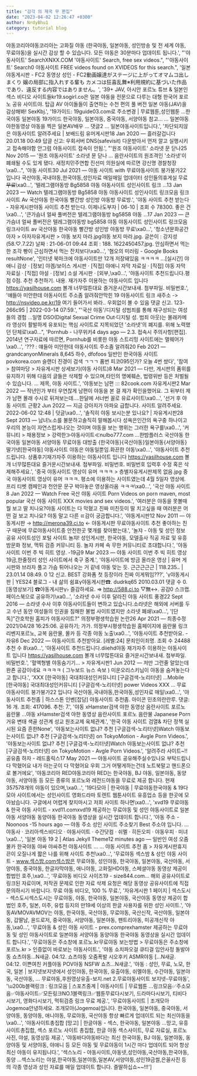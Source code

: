 ```yaml
---
title: "감각 의 제국 무 편집"
date: "2023-04-02 12:26:47 +0300"
author: NrdyBhu1
category: tutorial blog
---
```

야동코리아야동코리아는 고화질 야동 (한국야동, 일본야동, 성인방송 및 전 세계 야동, 무료야동)을 실시간 감상 할 수 있습니다. 모든 야동은 30분마다 업데이트 됩니다.', "'야동사이트' SearchXNXX.COM '야동사이트' Search, free sex videos.", "'야동사이트' Search0 야동사이트 FREE videos found on XVIDEOS for this search.", '일본야동게시판 - FC2 동영상 성인 - FC2動画嬢達がステージに上がってオマムコ出しまくり 嬢の局部に指入れする輩も カメコは狂喜乱舞※利用規約に基づいた作品であり、違反する内容ではありません。', '39+ JAV, 아시안 포르노 튜브 & 일본인 섹스 비디오 사이트들kr19.sogirl.co은 일본 야동을 전문으로 다루는 대형 한국어 포르노 공유 사이트야. 탑급 AV 아이돌들이 출연하는 수천 편의 풀 버전 일본 야동(JAV)을 감상해봐! SexKbj.', '19가이드: 19guide03.com로 주소변경 | 무료웹툰,성인웹툰 ...한국야동 일본야동 19가이드 한국야동, 일본야동, 중국야동, 서양야동 참고… ... 일본야동 야한동영상 야동을 찍은 일본AV배우 … 댓글2 ... 일본야동사이트입니다.', '차단되지않은 야동사이트 알려주세요 | 보배드림 유머게시판18 Jan 2020 — 흘러갈겁니다 20.01.18 00:49 답글 신고: 우회서버 DNS(safevisit) 다운받아서 먼저 깔고 실행시키고 접속해야함 안그럼 야동사이트 접속이 안됨.', "'원조 야동사이트' 소라넷 문 닫나25 Nov 2015 — '원조 야동사이트' 소라넷 문 닫나 ... 음란사이트의 원조격인 '소라넷'이 폐쇄될 수도 있게 됐다. 새정치민주연합 진선미 의원실에 따르면 강신명 경찰청장\xa0...", '야동 사이트30 Jul 2021 — 야동 사이트 with 무료야동사이트 붕가붕가22 입니다 국산야동,국내야동,한국야동,성인자료 매일매일 업데이터 성인들의휴게실 무료~~무료~~\xa0...', '텔레그램야동방 Bg5858 야동 야동사이트 성인사이트 링크 ...13 Jan 2023 — Watch 텔레그램야동방 Bg5858 야동 야동사이트 성인사이트 링크모음 링크사이트 Av 국산야동 한국야동 빨간방 성인방 야동방 무료방.', '야동 사이트 추천 받는다 - 자유게시판야동 사이트 추천 받는다. 이제나도부자 | 06-10 | 조회 수 78300. 좋은 건\xa0...', '큰가슴녀 얼싸 풀버전은 텔레그램야동방 bg5858 야동 ...17 Jan 2023 — 큰가슴녀 얼싸 풀버전은 텔레그램야동방 bg5858 야동 야동사이트 성인사이트 링크모음 링크사이트 av 국산야동 한국야동 빨간방 성인방 야동방 무료\xa0...', '청소년문화공간아자 > 아자자유게시판 > 야동 보지 마라.jpg야동 보지 마라.jpg. 글쓴이 : 강지성 (58.♡.7.22) 날짜 : 21-06-01 09:44 조회 : 188. 1622450457.jpg. 안심하면서 먹는 한 조각 빵이 근심하면서 먹는 잔치보다\xa0...', '혐오의 미러링 - Google Books resultNone', '인터넷 북마크에 야동사이트만 12개 저장돼있음 ㅋㅋㅋㅋ ...[실시간] 야애니 감상 · [정보] 야겜/보이스 게시판 · [직접] 야애니 자막 자료실 · [직접] 야동 자막 자료실 · [직접] 야설 · [정보] 소설 게시판 · [외부,\xa0...', '야동사이트 추천드립니다.평점 0점. 추천 추천하기. 내용. 재가자주 이용하는 야동사이트 입니다 https://yasilhouse.com 볼개 너무많튼대요 즐거운시간보내새. 첨부파일. 비밀번호.', '얘들아 미안한데 야동사이트 주소좀 알려줘안막힌 19 야동사이트 링크 새주소 -> http://nsvideo.pe.kr/19 여기 들어가서 봐라.. 우회없이 볼 수 있음 댓글 신고. 123-266c95 | 2022-03-14 07:59.', "'국산 야동'/디지털 성범죄를 통해 재구성되는 여성들의 경험 ...일명 DSO(Digital Sexual Crime Out·디지털 성. 범죄 아웃)는 몰래카메라 영상이 활발하게 유포되는 핵심 사이트로 지목되었던 '소라넷'의 폐지를. 위해 노력했던 단체로\xa0...", 'Pornhub - 나무위키4 days ago — 2.3. 접속시 주의사항[편집]. 2014년 연구자료에 따르면, Pornhub를 비롯한 야동 스트리밍 사이트에는 멀웨어가\xa0...', '??? : 얘들아 미안한데 야동사이트 주소좀 알려줘20 Feb 2021 — grandcanyonMinerals 8,645 하수, dfofoos 일반인 한국야동 사이트 povkorea.com 슬랜더 진경이 검색 ㄱㄱㄱ 품번 피코095인가? 오늘 4번 쌌다', '참여 > 참여마당 > 자유게시판 상세보기(야동 사이트)8 Mar 2021 — 다만, 게시판의 품위를 유지하기 위해 다음의 글들은 삭제할 수 있으며,타인의 명예훼손, 법령위반 등은 처벌될 수 있습니다. ... 제목, 야동 사이트.', '야동보는 남편 ::: 82cook.com 자유게시판2 Mar 2022 — 작년인가 부터 우연찮게 남편이 야동을 본 걸 제가 확인을했어요. 그 뒤부터 제가 남편 몰래 수시로 뒤져보는데....한달에 서너번 꼴로 유료사이트\xa0...', '선거 후 야동 사이트 근황2 Jun 2022 — 지금 강아지가 아파요 급합니다. 사이트 알려주세요. 2022-06-02 12:48 | 덧글\xa0...', '솔직히 야동 보시는분 있나요? | 자유게시판28 Sept 2013 — 남녀노소를 불문하고솔직히 말해봅시다 성욕은인간의 욕구중 하나이고 우리의 본능이 자연스럽게나오는 것이며 야동을 보는 행위는 그러한 욕구를\xa0...', '커뮤니티 > 채용정보 > 강력한≫야동사이트≪nulbo777.com ...한밤플러스 국산야동 한국야동 일본야동 서양야동 무료야동 대방출 {한국야동}{국산야동}일본야동{서양야동} 딸기넷[한국야동] 야동사이트 야동은 야동일뿐임.화끈한 야동\xa0...', '야동사이트 추천드립니다. 상품후기재가자주 이용하는 야동사이트 입니다 https://yasilhouse.com 볼개 너무많튼대요 즐거운시간보내새. 첨부파일. 비밀번호. 비밀번호 입력후 수정 혹은 삭제해주세요.', '중국 야동사이트 영상이 유머 ㅋㅋㅋ > 층별자유게시판제목 없음.jpg 중국 야동사이트 영상이 유머 ㅋㅋㅋ. 평소에 이용하는 사이트였는데 4월 5일자 영상에. 프리 티벳 캠페인과 천안문 문구 박아놓은 영상올라옴 ㅋㅋㅋ\xa0...', '국산 야동 사이트8 Jan 2022 — Watch Free 국산 야동 사이트 Porn Videos on porn maven, most popular 국산 야동 사이트 XXX movies and sex videos.', '여러분은 야동을 못볼때 뭘 보고 딸 치나요?야동 사이트는 다 막혔고 진짜 미친듯이 딸 치고싶을 때 여러분은 어떤 걸 보고 치나요? 야동 말고 다른 ㄸ감이 궁금합니다.', '야동게시판12 Nov 2011 — 야동게시판 → http://merona39.ci.to ← 야동게시판 무료야동사이트 추천 좋아하는 친구 때문에 무료야동사이트중 안전한곳 몇개를 찾아봤는대.', '놀쟈 - 야동 및 성인 정보 공유 사이트성인 포털 사이트 놀쟈! 성인게시판, 한국야동, 모델출사 직공 자료 및 유흥 밤문화 정보, 먹튀 검증 커뮤니티 등. 놀쟈 카페 속 무한 커뮤니티로 초대합니다.', '야동 사이트 이번 주 빅 히트 영상. -19금9 Mar 2023 — 야동 사이트 이번 주 빅 히트 영상 19금,한줄정리 성인 사이트에서 축구 중계.', '야동사이트에 방금 올라온 영상 | 유머 게시판와 브라자 풀고 가슴 튀어나오는 거 같네 야동 맞는 듯. 근근근근근 | 118.235.***.*** | 23.01.14 08:49. 0 12 신고. BEST 강화폼 첫 등장이라 진짜 이게뭐임???', 'γ야동게시판   | YES24 블로그 - 내 삶의 쉼표γ야동게시판☎. dudrkq65 2010.03.01 댓글 수 0. [동영상보기] ☎야동게시판γ♭ 즐감하세요. ⇒ http://588.ci.to ▽無↔. 공감0 스크랩. 페이스북으로 공유하기\xa0...', '소라넷 수사 이후 달라진 야동 사이트 풍경22 Sept 2016 — 소라넷 수사 이후 야동사이트들이 변하고 있습니다.소라넷은 해외에 서버를 두고 수년 동안 여성들의 인권을 침해한 불법 사이트였지만 소라넷 폐쇄\xa0...', '[단독]"간호학원 홈피가 야동사이트?" 의정부평생학습원 논란26 Apr 2021 — 최종수정 2021/04/28 16:25:06. 공유하기; 가가. 의정부시평생학습원 홈페이지에 음란물 링크 리벤지포르노, 교복 음란물, 몰카 등 각종 야동 노출\xa0...', '야동사이트 추천받아요. - 자유6 Dec 2022 — 야동사이트 추천받아요. [레벨:24] 문죄인이죄명. 조회 수 24488 추천 수 8\xa0...', '야동사이트 추천드립니다.diiehd야동 재가자주 이용하는 야동사이트 입니다 https://yasilhouse.com 볼개 너무많튼대요 즐거운시간보내새. 첨부파일. 비밀번호.', '혈액형별 야동숨기기... > 자유게시판1 Jun 2012 — 저만 그런줄 알았는데 완죤 공감이네요 ㅋㅋㅋㅋ ( 그누보드 뉴스 속보 ) 미운오리스키님이 야동을 숨겨놓는다고 합니다.', 'XXX [한국야동] 국대최대성인커뮤니티 [구글검색-노리터넷] ...Mobile [한국야동] 국대최대성인커뮤니티 [구글검색-노리터넷] power Videos XXX ... 무료야동사이트 붕가붕가22 입니다 국산야동,국내야동,한국야동,성인자료 매일\xa0...', '야동사이트 추천좀 | 하스스톤 인벤[잡담] 야동사이트 추천좀. 아이콘 민초의란란루. 댓글: 16 개. 조회: 417096. 추천: 7.', '야동 xHamster검색 야한 동영상 음란사이트 포르노 음란물 ...야동 xHamster검색 야한 동영상 음란사이트 포르노 음란물 Japanese Porn 거유 변태 색골 성관계 성교 원조교제 육체관계.', '한국 야동 사이트 검열& 차단 정책 실시된 요즘 흔한None', '야동보는사이트 없냐? 추천 [구글검색-노리터넷]Watch 야동보는사이트 없냐? 추천 [구글검색-노리터넷] on TokyoMotion - Avgle Porn Videos.', '야동보는사이트 없냐? 추천 [구글검색-노리터넷]Watch 야동보는사이트 없냐? 추천 [구글검색-노리터넷] on TokyoMotion - Avgle Porn Videos.', '알려주라 사이트~!! 공유좀 하자 - 레드홀릭스17 May 2021 — 야동사이트 공유해주실수있나요 부탁드립니다 막혔어요 내가 아는곳이 다 막혔어요 우회 그거 어떻게하는건데 노트북말고 핸드폰으로 볼거에요', '야동코리아 RED야동코리아 RED는 한국야동, BJ 야동, 일본야동, 동양야동, 서양야동 등 모든 종류의 포르노와 레전드야동을 무료로 제공 합니다. 현재 357578개의 야동이 있으며,\xa0...', '19다모아 | 한국야동 | 무료야동한국야동 & 19다모아 사이트에서는 성인사이트 영화드라마 토렌트 웹툰사이트 유흥업소 등을 한곳에 모아놨습니다. 구글에서 어렵게 찾지마시고 저희 사이트 하나면\xa0...', 'xvd19 무료야동 & 한국 야동 사이트 - xvd11.comxvd19 제공하는 무료야동 및 성인 야동사이트로 일본야동 서양야동 동양야동 한국야동 동영상을 실시간 업데이트 합니다.', '야동 주소 - Noonoos -15 hours ago — 야동 주소 성인 사이트 주소찾기 Best 주소야 입니다. ... 야동사 · 코리아섹스비디오 · 야동사이트 · 수간닷컴 · 쉬멜 · 히든오피 · 야동우피 · 미녀\xa0...', '일본 야동 19 2 | Atlas Jekyll Theme12 minutes ago — 일반인 여성 오줌 몰카 한국야동 야싸 야싸추천 야동사이트 … ... 야동 사이트 추천 좀 > 자유게시판휴지끈이 오질나게 짧은 나를 위해 사이트 추천\xa0...', '무료야동 섹스밤 & 성인 야동 사이트 - www.섹스밤.com섹스밤은 무료야동, 성인야동, 한국야동, 일본야동, 국산야동, 서양야동, 중국야동, 한글자막야동, 애니야동, 고화질HD야동, 스페셜야동 동영상 제공이 합법인 호주,\xa0...', '무료야동 비디오 사이즈19 - size844.com... 해외 공유사이트로 링크된 자료이며, 저작권 문제로 인한 자료 삭제 요청은 해당 동영상 공유사이트에 직접 문의하시기 바랍니다. 무료 야동 비디오, 100 % 무료.', '자유게시판 1 페이지 | 섹스도시 - 섹스도시섹스도시는 무료야동, 야동, 한국야동, 일본야동, 국산야동 동영상 제공이 합법인 호주, 일본, 미주, 유럽 등지의 만19세 이상의 한글 사용자를 위한 성인 사이트.', '야동AVMOVAVMOV는 야동, 한국야동, 국산야동, 무료야동, 국산신작, 국산야동, 일본야동, 갑딸남, 윤드로저, 중국야동, 서양야동, 일본야동, 팬트리야동, 미공개신작 야동,\xa0...', '무료야동 & 성인 야동 사이트 - prex.comprexhamster 제공하는 무료야동 및 성인 야동사이트로 일본야동 서양야동 동양야동 한국야동 동영상을 실시간 업데이트 합니다.', '무료야동은 주소창에 포르노.kr무료야동 보는방법 > 무료야동은 주소창에 포르노.kr > 인증없이 바로보는 야동사이트.', '야동 쇼치파오걸 큐티걸 입안사정 돌발야동 쇼츠야동…N새글. 04:12. 쇼츠야동 오줌폭발 시오후키 ASMR야동 […N새글. 04:12. 이쁜여친 커플야동 POV야동 NSFW 쇼츠…N새글.', '야동 : 성인, 무료, 노모, 한국, 일본 | 보지넷보지넷에서 성인야동, 한국야동, 유출야동, 쉬멜야동, 수간야동, 일본야동, 국산야동, ... 무료야동,후원영상유출-보지.net 2.무료야동사이트 보지넷-무료야동', '\u200b블랙링크 : 링크모음 | 스포츠중계 | 야동사이트 | 무료웹툰 ...링크모음✅️주소모음✅️야동사이트✅️모든링크NO.1블랙링크✅️웹툰무료다시보기, 드라마다시보기, 티비다시보기, 영화다시보기, 먹튀검증 링크 무료 제공.', '무료야동사이트 | 조개모아 Jogemoa안녕하세요. 조개모아(Jogemoa)입니다. 한국야동, 일본야동, 중국야동, 서양야동, 동양야동, 애니야동, 무료야동, 국산야동 항상 빠르게 업데이트 되는 최신야동을\xa0...', '야동사이트총집합 [망고] | 한글야동 - 섹스, 한국야동, 일본야동 ...망고, 유흥사이트총집합, 섹스 포르노 사이트 총집합, 한글 야동 섹스사이트, 무료 자료실, 포르노 사진, 야설, 동영상등 제공.', '야동바다야동바다는 최신 한국야동, BJ 야동, 일본야동, 동양야동 및 서양야동, 야애니 등 모든 야동 및 무료야동이 1시간 마다 업데이트 되어 항상 최신 야동이 유지됩니다.', '섹스노리 - 야동사이트,야동넷,성인야동,국산야동,한국야동,동양 ...섹스노리는 야설,한국야동,일본야동,일본AV,서양야동,성인19금썰,은꼴사진 등의 각종 영상과 성인 자료를 매일 업데이트 합니다. 즐딸하십쇼~~!!!']